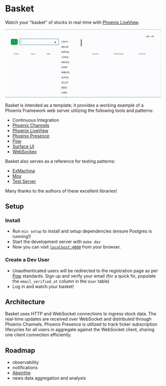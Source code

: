 # Basket

Watch your "basket" of stocks in real-time with [Phoenix LiveView](https://github.com/phoenixframework/phoenix_live_view).

![](basket_demo.gif)

Basket is intended as a template; it provides a working example of a Phoenix Framework web server utilizing
the following tools and patterns:

- Continuous Integration
- [Phoenix Channels](https://hexdocs.pm/phoenix/channels.html)
- [Phoenix LiveView](https://hexdocs.pm/phoenix_live_view/Phoenix.LiveView.html)
- [Phoenix Presence](https://hexdocs.pm/phoenix/presence.html)
- [Pow](https://github.com/pow-auth/pow)
- [Surface UI](https://surface-ui.org/)
- [WebSockex](https://github.com/Azolo/websockex)

Basket also serves as a reference for testing patterns:

- [ExMachina](https://hexdocs.pm/ex_machina/ExMachina.html)
- [Mox](https://github.com/dashbitco/mox)
- [Test Server](https://github.com/danschultzer/test_server)

Many thanks to the authors of these excellent libraries!

## Setup

### Install
* Run `mix setup` to install and setup dependencies (ensure Postgres is running!)
* Start the development server with `make dev`
* Now you can visit [`localhost:4000`](http://localhost:4000) from your browser.

### Create a Dev User
* Unauthenticated users will be redirected to the registration page as per [Pow](https://github.com/pow-auth/pow) standards.
  Sign up and verify your email (for a quick fix, populate the `email_verified_at` column in the `User` table)
* Log in and watch your basket!  

## Architecture 

Basket uses HTTP and WebSocket connections to ingress stock data. The real-time updates are
received over WebSocket and distributed through Phoenix Channels. Phoenix Presence is utilized
to track ticker subscription lifecycles for all users in aggregate against the WebSocket client,
sharing one client connection efficiently.

## Roadmap

- observability
- notifications
- [Absinthe](https://github.com/absinthe-graphql/absinthe)
- news data aggregation and analysis
